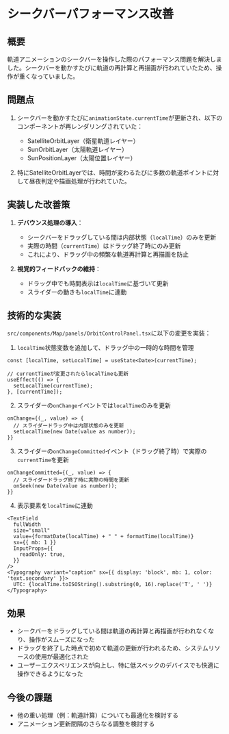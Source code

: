 # シークバーパフォーマンス改善

## 概要

軌道アニメーションのシークバーを操作した際のパフォーマンス問題を解決しました。シークバーを動かすたびに軌道の再計算と再描画が行われていたため、操作が重くなっていました。

## 問題点

1. シークバーを動かすたびに`animationState.currentTime`が更新され、以下のコンポーネントが再レンダリングされていた：
   - SatelliteOrbitLayer（衛星軌道レイヤー）
   - SunOrbitLayer（太陽軌道レイヤー）
   - SunPositionLayer（太陽位置レイヤー）

2. 特にSatelliteOrbitLayerでは、時間が変わるたびに多数の軌道ポイントに対して昼夜判定や描画処理が行われていた。

## 実装した改善策

1. **デバウンス処理の導入**：
   - シークバーをドラッグしている間は内部状態（`localTime`）のみを更新
   - 実際の時間（`currentTime`）はドラッグ終了時にのみ更新
   - これにより、ドラッグ中の頻繁な軌道再計算と再描画を防止

2. **視覚的フィードバックの維持**：
   - ドラッグ中でも時間表示は`localTime`に基づいて更新
   - スライダーの動きも`localTime`に連動

## 技術的な実装

`src/components/Map/panels/OrbitControlPanel.tsx`に以下の変更を実装：

1. `localTime`状態変数を追加して、ドラッグ中の一時的な時間を管理
```tsx
const [localTime, setLocalTime] = useState<Date>(currentTime);

// currentTimeが変更されたらlocalTimeも更新
useEffect(() => {
  setLocalTime(currentTime);
}, [currentTime]);
```

2. スライダーの`onChange`イベントでは`localTime`のみを更新
```tsx
onChange={(_, value) => {
  // スライダードラッグ中は内部状態のみを更新
  setLocalTime(new Date(value as number));
}}
```

3. スライダーの`onChangeCommitted`イベント（ドラッグ終了時）で実際の`currentTime`を更新
```tsx
onChangeCommitted={(_, value) => {
  // スライダードラッグ終了時に実際の時間を更新
  onSeek(new Date(value as number));
}}
```

4. 表示要素を`localTime`に連動
```tsx
<TextField
  fullWidth
  size="small"
  value={formatDate(localTime) + " " + formatTime(localTime)}
  sx={{ mb: 1 }}
  InputProps={{
    readOnly: true,
  }}
/>
<Typography variant="caption" sx={{ display: 'block', mb: 1, color: 'text.secondary' }}>
  UTC: {localTime.toISOString().substring(0, 16).replace('T', ' ')}
</Typography>
```

## 効果

- シークバーをドラッグしている間は軌道の再計算と再描画が行われなくなり、操作がスムーズになった
- ドラッグを終了した時点で初めて軌道の更新が行われるため、システムリソースの使用が最適化された
- ユーザーエクスペリエンスが向上し、特に低スペックのデバイスでも快適に操作できるようになった

## 今後の課題

- 他の重い処理（例：軌道計算）についても最適化を検討する
- アニメーション更新間隔のさらなる調整を検討する
